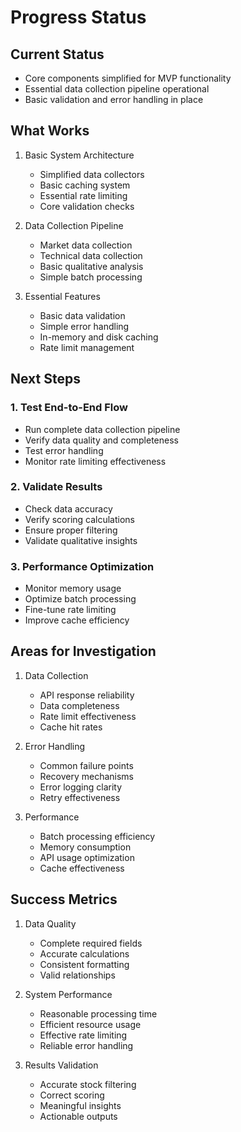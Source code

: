 # Progress Status

## Current Status
- Core components simplified for MVP functionality
- Essential data collection pipeline operational
- Basic validation and error handling in place

## What Works
1. Basic System Architecture
   - Simplified data collectors
   - Basic caching system
   - Essential rate limiting
   - Core validation checks

2. Data Collection Pipeline
   - Market data collection
   - Technical data collection
   - Basic qualitative analysis
   - Simple batch processing

3. Essential Features
   - Basic data validation
   - Simple error handling
   - In-memory and disk caching
   - Rate limit management

## Next Steps

### 1. Test End-to-End Flow
- Run complete data collection pipeline
- Verify data quality and completeness
- Test error handling
- Monitor rate limiting effectiveness

### 2. Validate Results
- Check data accuracy
- Verify scoring calculations
- Ensure proper filtering
- Validate qualitative insights

### 3. Performance Optimization
- Monitor memory usage
- Optimize batch processing
- Fine-tune rate limiting
- Improve cache efficiency

## Areas for Investigation

1. Data Collection
   - API response reliability
   - Data completeness
   - Rate limit effectiveness
   - Cache hit rates

2. Error Handling
   - Common failure points
   - Recovery mechanisms
   - Error logging clarity
   - Retry effectiveness

3. Performance
   - Batch processing efficiency
   - Memory consumption
   - API usage optimization
   - Cache effectiveness

## Success Metrics

1. Data Quality
   - Complete required fields
   - Accurate calculations
   - Consistent formatting
   - Valid relationships

2. System Performance
   - Reasonable processing time
   - Efficient resource usage
   - Effective rate limiting
   - Reliable error handling

3. Results Validation
   - Accurate stock filtering
   - Correct scoring
   - Meaningful insights
   - Actionable outputs
